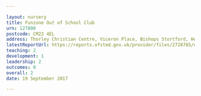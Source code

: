 ```yaml
---

layout: nursery
title: Funzone Out of School Club
urn: 127800
postcode: CM23 4EL
address: Thorley Christian Centre, Viceron Place, Bishops Stortford, Herts, CM23 4EL
latestReportUrl: https://reports.ofsted.gov.uk/provider/files/2728765/urn/127800.pdf
teaching: 2
development: 1
leadership: 2
outcomes: 0
overall: 2
date: 19 September 2017

---
```

